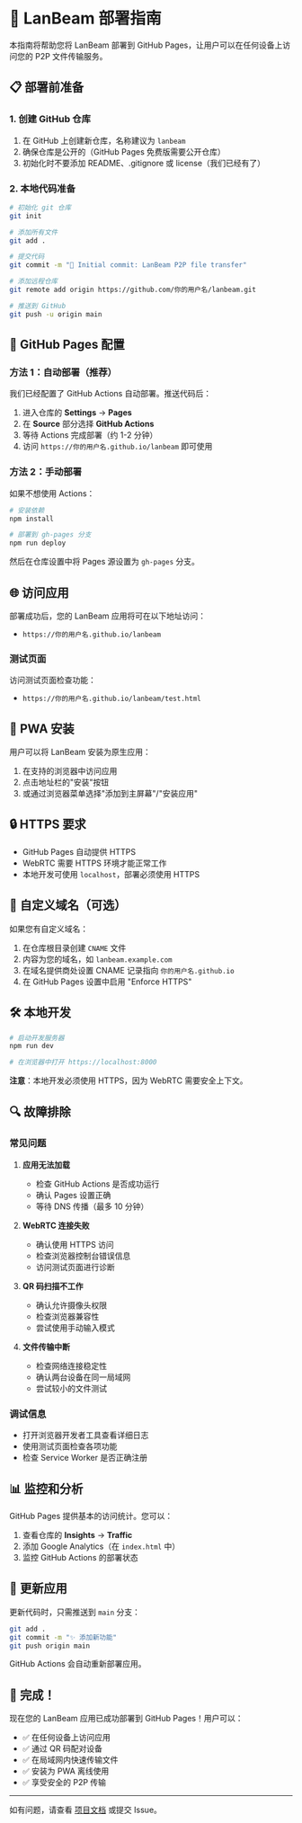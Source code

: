 # 🚀 LanBeam 部署指南

本指南将帮助您将 LanBeam 部署到 GitHub Pages，让用户可以在任何设备上访问您的 P2P 文件传输服务。

## 📋 部署前准备

### 1. 创建 GitHub 仓库

1. 在 GitHub 上创建新仓库，名称建议为 `lanbeam`
2. 确保仓库是公开的（GitHub Pages 免费版需要公开仓库）
3. 初始化时不要添加 README、.gitignore 或 license（我们已经有了）

### 2. 本地代码准备

```bash
# 初始化 git 仓库
git init

# 添加所有文件
git add .

# 提交代码
git commit -m "🎉 Initial commit: LanBeam P2P file transfer"

# 添加远程仓库
git remote add origin https://github.com/你的用户名/lanbeam.git

# 推送到 GitHub
git push -u origin main
```

## 🔧 GitHub Pages 配置

### 方法 1：自动部署（推荐）

我们已经配置了 GitHub Actions 自动部署。推送代码后：

1. 进入仓库的 **Settings** → **Pages**
2. 在 **Source** 部分选择 **GitHub Actions**
3. 等待 Actions 完成部署（约 1-2 分钟）
4. 访问 `https://你的用户名.github.io/lanbeam` 即可使用

### 方法 2：手动部署

如果不想使用 Actions：

```bash
# 安装依赖
npm install

# 部署到 gh-pages 分支
npm run deploy
```

然后在仓库设置中将 Pages 源设置为 `gh-pages` 分支。

## 🌐 访问应用

部署成功后，您的 LanBeam 应用将可在以下地址访问：
- `https://你的用户名.github.io/lanbeam`

### 测试页面

访问测试页面检查功能：
- `https://你的用户名.github.io/lanbeam/test.html`

## 📱 PWA 安装

用户可以将 LanBeam 安装为原生应用：

1. 在支持的浏览器中访问应用
2. 点击地址栏的"安装"按钮
3. 或通过浏览器菜单选择"添加到主屏幕"/"安装应用"

## 🔒 HTTPS 要求

- GitHub Pages 自动提供 HTTPS
- WebRTC 需要 HTTPS 环境才能正常工作
- 本地开发可使用 `localhost`，部署必须使用 HTTPS

## 🎯 自定义域名（可选）

如果您有自定义域名：

1. 在仓库根目录创建 `CNAME` 文件
2. 内容为您的域名，如 `lanbeam.example.com`
3. 在域名提供商处设置 CNAME 记录指向 `你的用户名.github.io`
4. 在 GitHub Pages 设置中启用 "Enforce HTTPS"

## 🛠️ 本地开发

```bash
# 启动开发服务器
npm run dev

# 在浏览器中打开 https://localhost:8000
```

**注意**：本地开发必须使用 HTTPS，因为 WebRTC 需要安全上下文。

## 🔍 故障排除

### 常见问题

1. **应用无法加载**
   - 检查 GitHub Actions 是否成功运行
   - 确认 Pages 设置正确
   - 等待 DNS 传播（最多 10 分钟）

2. **WebRTC 连接失败**
   - 确认使用 HTTPS 访问
   - 检查浏览器控制台错误信息
   - 访问测试页面进行诊断

3. **QR 码扫描不工作**
   - 确认允许摄像头权限
   - 检查浏览器兼容性
   - 尝试使用手动输入模式

4. **文件传输中断**
   - 检查网络连接稳定性
   - 确认两台设备在同一局域网
   - 尝试较小的文件测试

### 调试信息

- 打开浏览器开发者工具查看详细日志
- 使用测试页面检查各项功能
- 检查 Service Worker 是否正确注册

## 📊 监控和分析

GitHub Pages 提供基本的访问统计。您可以：

1. 查看仓库的 **Insights** → **Traffic**
2. 添加 Google Analytics（在 `index.html` 中）
3. 监控 GitHub Actions 的部署状态

## 🔄 更新应用

更新代码时，只需推送到 `main` 分支：

```bash
git add .
git commit -m "✨ 添加新功能"
git push origin main
```

GitHub Actions 会自动重新部署应用。

## 🎉 完成！

现在您的 LanBeam 应用已成功部署到 GitHub Pages！用户可以：

- ✅ 在任何设备上访问应用
- ✅ 通过 QR 码配对设备
- ✅ 在局域网内快速传输文件
- ✅ 安装为 PWA 离线使用
- ✅ 享受安全的 P2P 传输

---

如有问题，请查看 [项目文档](./README.md) 或提交 Issue。
